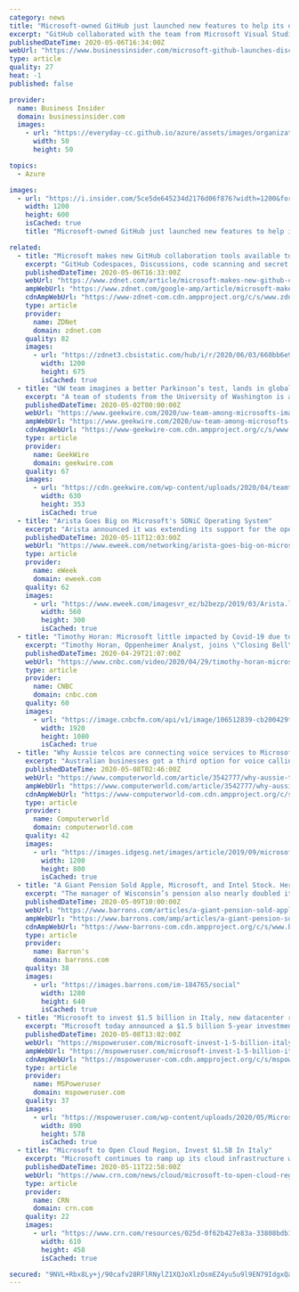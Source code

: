 ```yaml
---
category: news
title: "Microsoft-owned GitHub just launched new features to help its over 50 million developers collaborate on, secure, and write code in the cloud"
excerpt: "GitHub collaborated with the team from Microsoft Visual Studio Code, a popular open source code editor, to build one of its new features Codespaces."
publishedDateTime: 2020-05-06T16:34:00Z
webUrl: "https://www.businessinsider.com/microsoft-github-launches-discussions-codespaces-security-features-2020-5"
type: article
quality: 27
heat: -1
published: false

provider:
  name: Business Insider
  domain: businessinsider.com
  images:
    - url: "https://everyday-cc.github.io/azure/assets/images/organizations/businessinsider.com-50x50.jpg"
      width: 50
      height: 50

topics:
  - Azure

images:
  - url: "https://i.insider.com/5ce5de645234d2176d06f876?width=1200&format=jpeg"
    width: 1200
    height: 600
    isCached: true
    title: "Microsoft-owned GitHub just launched new features to help its over 50 million developers collaborate on, secure, and write code in the cloud"

related:
  - title: "Microsoft makes new GitHub collaboration tools available to testers"
    excerpt: "GitHub Codespaces, Discussions, code scanning and secret scanning are available in beta. And Private Instances are coming soon."
    publishedDateTime: 2020-05-06T16:33:00Z
    webUrl: "https://www.zdnet.com/article/microsoft-makes-new-github-collaboration-tools-available-to-testers/"
    ampWebUrl: "https://www.zdnet.com/google-amp/article/microsoft-makes-new-github-collaboration-tools-available-to-testers/"
    cdnAmpWebUrl: "https://www-zdnet-com.cdn.ampproject.org/c/s/www.zdnet.com/google-amp/article/microsoft-makes-new-github-collaboration-tools-available-to-testers/"
    type: article
    provider:
      name: ZDNet
      domain: zdnet.com
    quality: 82
    images:
      - url: "https://zdnet3.cbsistatic.com/hub/i/r/2020/06/03/660bb6e9-3d0d-4d1d-aaf1-2ed92febe618/thumbnail/1200x675/bb2ba3d4b429e7461f5a07f045166d0e/wvdmsixappattach.jpg"
        width: 1200
        height: 675
        isCached: true
  - title: "UW team imagines a better Parkinson’s test, lands in global finals for Microsoft student competition"
    excerpt: "A team of students from the University of Washington is among the global finalists in Microsoft’s annual Imagine Cup after putting their imaginations — and technical skills — to work in hopes"
    publishedDateTime: 2020-05-02T00:00:00Z
    webUrl: "https://www.geekwire.com/2020/uw-team-among-microsofts-imagine-cup-finalists-tech-make-parkinsons-test-accessible/"
    ampWebUrl: "https://www.geekwire.com/2020/uw-team-among-microsofts-imagine-cup-finalists-tech-make-parkinsons-test-accessible/amp/"
    cdnAmpWebUrl: "https://www-geekwire-com.cdn.ampproject.org/c/s/www.geekwire.com/2020/uw-team-among-microsofts-imagine-cup-finalists-tech-make-parkinsons-test-accessible/amp/"
    type: article
    provider:
      name: GeekWire
      domain: geekwire.com
    quality: 67
    images:
      - url: "https://cdn.geekwire.com/wp-content/uploads/2020/04/teamtremor-630x353.png"
        width: 630
        height: 353
        isCached: true
  - title: "Arista Goes Big on Microsoft's SONiC Operating System"
    excerpt: "Arista announced it was extending its support for the open-source SONiC network operating system (NOS). SONiC is a Linux-based operating system developed by Microsoft--initially for Azure--but Microsoft put it into the open-source community to broaden its usefulness."
    publishedDateTime: 2020-05-11T12:03:00Z
    webUrl: "https://www.eweek.com/networking/arista-goes-big-on-microsoft-s-sonic-operating-system"
    type: article
    provider:
      name: eWeek
      domain: eweek.com
    quality: 62
    images:
      - url: "https://www.eweek.com/imagesvr_ez/b2bezp/2019/03/Arista.logo.JPG?alias=social_image"
        width: 560
        height: 300
        isCached: true
  - title: "Timothy Horan: Microsoft little impacted by Covid-19 due to cloud strategy"
    excerpt: "Timothy Horan, Oppenheimer Analyst, joins \"Closing Bell\" to discuss what happened in third quarter earnings for Microsoft."
    publishedDateTime: 2020-04-29T21:07:00Z
    webUrl: "https://www.cnbc.com/video/2020/04/29/timothy-horan-microsoft-little-impacted-by-covid-19-due-to-cloud-strategy.html"
    type: article
    provider:
      name: CNBC
      domain: cnbc.com
    quality: 60
    images:
      - url: "https://image.cnbcfm.com/api/v1/image/106512839-cb200429timothyhoran.jpg?v=1588192896"
        width: 1920
        height: 1080
        isCached: true
  - title: "Why Aussie telcos are connecting voice services to Microsoft Teams"
    excerpt: "Australian businesses got a third option for voice calling services through Teams, this time from Macquarie Telecom and Optus. Telstra has offered such a service for roughly two years and in March Vocus announced its own Teams service for its wholesale customers in Australia."
    publishedDateTime: 2020-05-08T02:46:00Z
    webUrl: "https://www.computerworld.com/article/3542777/why-aussie-telcos-are-connecting-voice-services-to-microsoft-teams.html"
    ampWebUrl: "https://www.computerworld.com/article/3542777/why-aussie-telcos-are-connecting-voice-services-to-microsoft-teams.amp.html"
    cdnAmpWebUrl: "https://www-computerworld-com.cdn.ampproject.org/c/s/www.computerworld.com/article/3542777/why-aussie-telcos-are-connecting-voice-services-to-microsoft-teams.amp.html"
    type: article
    provider:
      name: Computerworld
      domain: computerworld.com
    quality: 42
    images:
      - url: "https://images.idgesg.net/images/article/2019/09/microsoft_teams_security_considerations_mobile_messaging_collaboration_tools_thinkstock_511733570_virtual_technology_focus_security_radar_circular_brackets_by_xresch_cc0_via_pixabay-100810566-large.jpg"
        width: 1200
        height: 800
        isCached: true
  - title: "A Giant Pension Sold Apple, Microsoft, and Intel Stock. Here’s What It Bought."
    excerpt: "The manager of Wisconsin’s pension also nearly doubled its investment in Uber stock in the first quarter. The pension is one of the largest in the U.S.—and, by some measures, one of the best."
    publishedDateTime: 2020-05-09T10:00:00Z
    webUrl: "https://www.barrons.com/articles/a-giant-pension-sold-apple-stock-microsoft-intel-bought-uber-51588871495"
    ampWebUrl: "https://www.barrons.com/amp/articles/a-giant-pension-sold-apple-stock-microsoft-intel-bought-uber-51588871495"
    cdnAmpWebUrl: "https://www-barrons-com.cdn.ampproject.org/c/s/www.barrons.com/amp/articles/a-giant-pension-sold-apple-stock-microsoft-intel-bought-uber-51588871495"
    type: article
    provider:
      name: Barron's
      domain: barrons.com
    quality: 38
    images:
      - url: "https://images.barrons.com/im-184765/social"
        width: 1280
        height: 640
        isCached: true
  - title: "Microsoft to invest $1.5 billion in Italy, new datacenter region coming in Milan"
    excerpt: "Microsoft today announced a $1.5 billion 5-year investment plan in Italy. Microsoft also announced the first data center region coming to the country in Milan."
    publishedDateTime: 2020-05-08T13:02:00Z
    webUrl: "https://mspoweruser.com/microsoft-invest-1-5-billion-italy/"
    ampWebUrl: "https://mspoweruser.com/microsoft-invest-1-5-billion-italy/amp/"
    cdnAmpWebUrl: "https://mspoweruser-com.cdn.ampproject.org/c/s/mspoweruser.com/microsoft-invest-1-5-billion-italy/amp/"
    type: article
    provider:
      name: MSPoweruser
      domain: mspoweruser.com
    quality: 37
    images:
      - url: "https://mspoweruser.com/wp-content/uploads/2020/05/Microsoft-Italy.jpg"
        width: 890
        height: 578
        isCached: true
  - title: "Microsoft to Open Cloud Region, Invest $1.5B In Italy"
    excerpt: "Microsoft continues to ramp up its cloud infrastructure with plans to open a new data center region in Milan – its first in Italy -- as part of a $1.5 billion, five-year investment in the country"
    publishedDateTime: 2020-05-11T22:58:00Z
    webUrl: "https://www.crn.com/news/cloud/microsoft-to-open-cloud-region-invest-1-5b-in-italy"
    type: article
    provider:
      name: CRN
      domain: crn.com
    quality: 22
    images:
      - url: "https://www.crn.com/resources/025d-0f62b427e83a-33808bdb1efc-1000/cloud-hybrid-it-hand.jpg"
        width: 610
        height: 458
        isCached: true

secured: "9NVL+Rbx8Ly+j/90cafv28RFlRNylZ1XQJoXlzOsmEZ4yu5u9l9EN79IdgxQaGDmwLubDu/Kmr94XP1FvlGQpcCD3S1qBG/pF9Oj9kqeKJDi4tMlj3EB0357QciyZeYR1BNA8qXFWuRTbrI3JzKgx20nA1wXuEsrGRUn5b5D2pc+4dH/RMdvhUzdoIwXym3BXK+CWI4Mzkw8lEq/45PB+2pHkfrhC77KCdxkBvzLsqFsF6x4E3Adzqk1PAUcnRPIHQJovQd4WHIqn7Fw/K3/F/Lgu9crAzgYv3la7TJZHCv1grUU1gqmXSbtj5mLvPSsJtsHh//E6Maa7HGQxJuNx1I1ixNx+N3UjPfj46A0lAqbjc5AO3qMszsb8Svd4nlZiIcL4KMLtR2rgzvSSqkZkxWaD35lEVZzMxgPMtkXyGQx1RjNSjQTCYbTwFN2qurmGt7I/rLc7JbOEwD0SlPr9T6H1gWByV7vdhSViCmHGb4=;kzQLboYHUMxcnwTcuZmIPA=="
---
```


